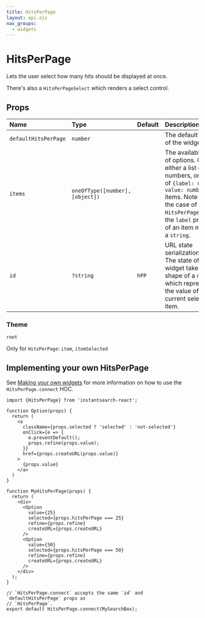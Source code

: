 ```yaml
---
title: HitsPerPage
layout: api.ejs
nav_groups:
  - widgets
---
```


# HitsPerPage

Lets the user select how many hits should be displayed at once.

There's also a `HitsPerPageSelect` which renders a select control.

## Props

<!-- props default ./index.js -->

Name | Type | Default |Description
:- | :- | :- | :-
`defaultHitsPerPage` | `number` | | The default state of the widget.
`items` | `oneOfType([number], [object])` | | The available list of options. Can be either a list of numbers, or a list of `{label: node, value: number}` items. Note that in the case of `HitsPerPageSelect`, the `label` property of an item must be a `string`.
`id` | `?string` | `hPP` | URL state serialization key. The state of this widget takes the shape of a `number`, which represents the value of the current selected item.

### Theme

`root`

Only for `HitsPerPage`: `item`, `itemSelected`

## Implementing your own HitsPerPage

See [Making your own widgets](../Customization.md) for more information on how to use the `HitsPerPage.connect` HOC.

```
import {HitsPerPage} from 'instantsearch-react';

function Option(props) {
  return (
    <a
      className={props.selected ? 'selected' : 'not-selected'}
      onClick={e => {
        e.preventDefault();
        props.refine(props.value);
      }}
      href={props.createURL(props.value)}
    >
      {props.value}
    </a>
  )
}

function MyHitsPerPage(props) {
  return (
    <div>
      <Option
        value={25}
        selected={props.hitsPerPage === 25}
        refine={props.refine}
        createURL={props.createURL}
      />
      <Option
        value={50}
        selected={props.hitsPerPage === 50}
        refine={props.refine}
        createURL={props.createURL}
      />
    </div>
  );
}

// `HitsPerPage.connect` accepts the same `id` and `defaultHitsPerPage` props as
// `HitsPerPage`.
export default HitsPerPage.connect(MySearchBox);
```
